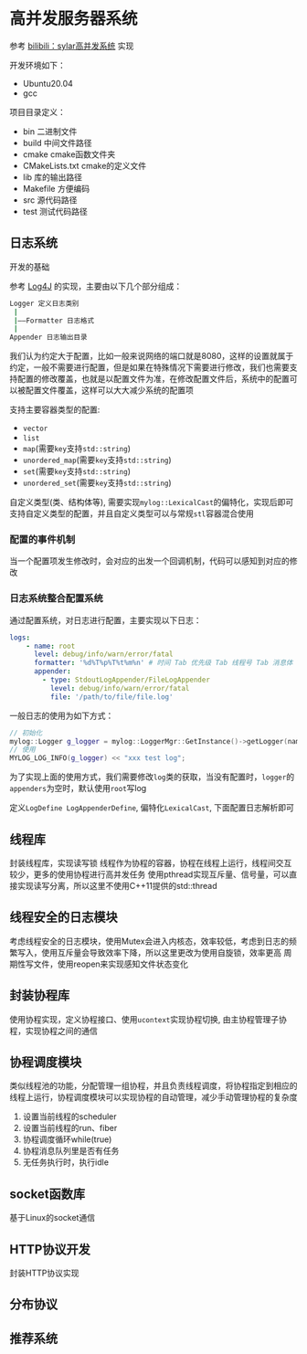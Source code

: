 # 高并发服务器系统

参考 [bilibili：sylar高并发系统](https://www.bilibili.com/video/BV184411s7qF/?spm_id_from=333.999.0.0&vd_source=f3313eb2bd9a48578392fe2d57c328f8) 实现

开发环境如下：

- Ubuntu20.04
- gcc

项目目录定义：

- bin 二进制文件
- build 中间文件路径
- cmake cmake函数文件夹
- CMakeLists.txt cmake的定义文件
- lib 库的输出路径
- Makefile 方便编码
- src 源代码路径
- test 测试代码路径

## 日志系统

开发的基础

参考 [Log4J](https://logging.apache.org/log4j/2.x/) 的实现，主要由以下几个部分组成：

```sh
Logger 定义日志类别
 |
 |——Formatter 日志格式
 |
Appender 日志输出目录
```

我们认为约定大于配置，比如一般来说网络的端口就是8080，这样的设置就属于约定，一般不需要进行配置，但是如果在特殊情况下需要进行修改，我们也需要支持配置的修改覆盖，也就是以配置文件为准，在修改配置文件后，系统中的配置可以被配置文件覆盖，这样可以大大减少系统的配置项

支持主要容器类型的配置: 
- `vector`
-  `list`
- `map`(需要`key`支持`std::string`)
- `unordered_map`(需要`key`支持`std::string`)
- `set`(需要`key`支持`std::string`)
- `unordered_set`(需要`key`支持`std::string`)

自定义类型(类、结构体等), 需要实现`mylog::LexicalCast`的偏特化，实现后即可支持自定义类型的配置，并且自定义类型可以与常规`stl`容器混合使用

### 配置的事件机制
当一个配置项发生修改时，会对应的出发一个回调机制，代码可以感知到对应的修改

### 日志系统整合配置系统
通过配置系统，对日志进行配置，主要实现以下日志：

```yaml
logs:
    - name: root
      level: debug/info/warn/error/fatal
      formatter: '%d%T%p%T%t%m%n' # 时间 Tab 优先级 Tab 线程号 Tab 消息体 Tab 换行符
      appender:
        - type: StdoutLogAppender/FileLogAppender
          level: debug/info/warn/error/fatal 
          file: '/path/to/file/file.log'
```
一般日志的使用为如下方式：
```cpp
// 初始化
mylog::Logger g_logger = mylog::LoggerMgr::GetInstance()->getLogger(name);
// 使用
MYLOG_LOG_INFO(g_logger) << "xxx test log";
```
为了实现上面的使用方式，我们需要修改`log`类的获取，当没有配置时，`logger`的`appenders`为空时，默认使用`root`写log

定义`LogDefine LogAppenderDefine`, 偏特化`LexicalCast`, 下面配置日志解析即可

## 线程库
封装线程库，实现读写锁
线程作为协程的容器，协程在线程上运行，线程间交互较少，更多的使用协程进行高并发任务
使用pthread实现互斥量、信号量，可以直接实现读写分离，所以这里不使用C++11提供的std::thread

## 线程安全的日志模块
考虑线程安全的日志模块，使用Mutex会进入内核态，效率较低，考虑到日志的频繁写入，使用互斥量会导致效率下降，所以这里更改为使用自旋锁，效率更高
周期性写文件，使用reopen来实现感知文件状态变化

## 封装协程库
使用协程实现，定义协程接口、使用`ucontext`实现协程切换, 由主协程管理子协程，实现协程之间的通信

## 协程调度模块
类似线程池的功能，分配管理一组协程，并且负责线程调度，将协程指定到相应的线程上运行，协程调度模块可以实现协程的自动管理，减少手动管理协程的复杂度
1. 设置当前线程的scheduler
2. 设置当前线程的run、fiber
3. 协程调度循环while(true)
  1. 协程消息队列里是否有任务
  2. 无任务执行时，执行idle

## socket函数库

基于Linux的socket通信

## HTTP协议开发

封装HTTP协议实现

## 分布协议

## 推荐系统

